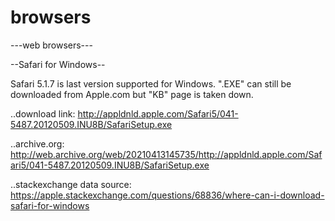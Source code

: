 # browsers
---web browsers---

--Safari for Windows--

Safari 5.1.7 is last version supported for Windows. ".EXE" can still be downloaded from Apple.com but "KB" page is taken down.

..download link: http://appldnld.apple.com/Safari5/041-5487.20120509.INU8B/SafariSetup.exe

..archive.org: http://web.archive.org/web/20210413145735/http://appldnld.apple.com/Safari5/041-5487.20120509.INU8B/SafariSetup.exe

..stackexchange data source: https://apple.stackexchange.com/questions/68836/where-can-i-download-safari-for-windows


